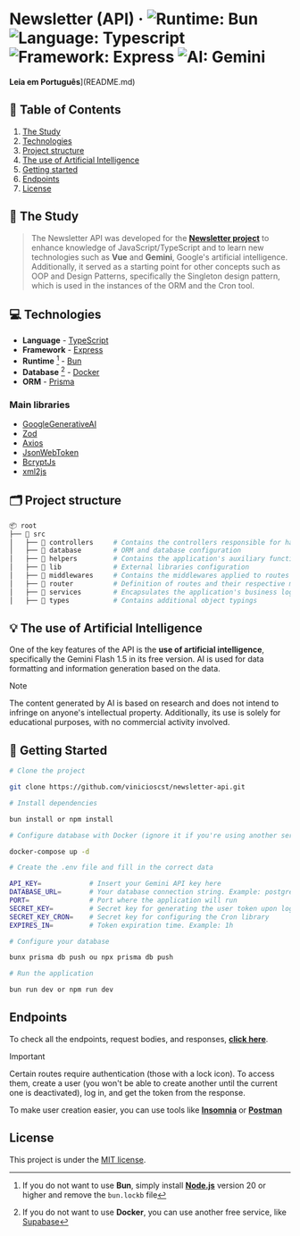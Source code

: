 # Newsletter (API) &middot; ![Runtime: Bun](https://img.shields.io/badge/Bun-000000?logo=bun&logoColor=f5f5f5) ![Language: Typescript](https://img.shields.io/badge/Typescript-3178C6?logo=typescript&logoColor=f5f5f5) ![Framework: Express](https://img.shields.io/badge/Express-f5f5f5?logo=express&logoColor=353535) ![AI: Gemini](https://img.shields.io/badge/Google_Gemini-8E75B2?logo=googlegemini&logoColor=f5f5f5)

**Leia em Português**](README.md)

## 🔗 Table of Contents

1. [The Study](#-the-study)
2. [Technologies](#-technologies)
3. [Project structure](#%EF%B8%8F-project-structure)
4. [The use of Artificial Intelligence](#-the-use-of-artificial-intelligence)
5. [Getting started](#-getting-started)
6. [Endpoints](#endpoints)
7. [License](#license)

## 📙 The Study

> The Newsletter API was developed for the [**Newsletter project**](https://github.com/vinicioscst/newsletter-vue) to enhance knowledge of JavaScript/TypeScript and to learn new technologies such as **Vue** and **Gemini**, Google's artificial intelligence. Additionally, it served as a starting point for other concepts such as OOP and Design Patterns, specifically the Singleton design pattern, which is used in the instances of the ORM and the Cron tool.

## 💻 Technologies

- **Language** - [TypeScript](https://www.typescriptlang.org/)
- **Framework** - [Express](https://expressjs.com/)
- **Runtime** [^1] - [Bun](https://bun.sh/)
- **Database** [^2] - [Docker](https://www.docker.com)
- **ORM** - [Prisma](https://www.prisma.io/)

> [^1]: If you do not want to use **Bun**, simply install [**Node.js**](https://nodejs.org/) version 20 or higher and remove the `bun.lockb` file
>
> [^2]: If you do not want to use **Docker**, you can use another free service, like [Supabase](https://supabase.com)

### **Main libraries**

- [GoogleGenerativeAI](https://ai.google.dev/gemini-api/docs/quickstart?lang=node)
- [Zod](https://zod.dev/)
- [Axios](https://axios-http.com/)
- [JsonWebToken](https://www.npmjs.com/package/jsonwebtoken)
- [BcryptJs](https://www.npmjs.com/package/bcryptjs)
- [xml2js](https://www.npmjs.com/package/xml2js)

## 🗂️ Project structure

```bash
📦 root
├── 📁 src
│   ├── 📁 controllers     # Contains the controllers responsible for handling client requests
│   ├── 📁 database        # ORM and database configuration
│   ├── 📁 helpers         # Contains the application's auxiliary functions
│   ├── 📁 lib             # External libraries configuration
│   ├── 📁 middlewares     # Contains the middlewares applied to routes
│   ├── 📁 router          # Definition of routes and their respective middlewares
│   ├── 📁 services        # Encapsulates the application's business logic
│   ├── 📁 types           # Contains additional object typings
```

## 💡 The use of Artificial Intelligence

One of the key features of the API is the **use of artificial intelligence**, specifically the Gemini Flash 1.5 in its free version.
AI is used for data formatting and information generation based on the data.

> [!NOTE]
> The content generated by AI is based on research and does not intend to infringe on anyone's intellectual property.
> Additionally, its use is solely for educational purposes, with no commercial activity involved.

## 🚀 Getting Started

```bash
# Clone the project

git clone https://github.com/vinicioscst/newsletter-api.git

# Install dependencies

bun install or npm install

# Configure database with Docker (ignore it if you're using another service)

docker-compose up -d

# Create the .env file and fill in the correct data

API_KEY=            # Insert your Gemini API key here
DATABASE_URL=       # Your database connection string. Example: postgresql://docker:docker@localhost:5432/newsletter_db
PORT=               # Port where the application will run
SECRET_KEY=         # Secret key for generating the user token upon login
SECRET_KEY_CRON=    # Secret key for configuring the Cron library
EXPIRES_IN=         # Token expiration time. Example: 1h

# Configure your database

bunx prisma db push ou npx prisma db push

# Run the application

bun run dev or npm run dev
```

## Endpoints

To check all the endpoints, request bodies, and responses, [**click here**](https://newsletter-api-fdpw.onrender.com/api/docs/#/).

> [!IMPORTANT]
> Certain routes require authentication (those with a lock icon). To access them, create a user (you won't be able to create another until the current one is deactivated), log in, and get the token from the response.
>
> To make user creation easier, you can use tools like [**Insomnia**](https://insomnia.rest/) or [**Postman**](https://www.postman.com/)

## License

This project is under the [MIT license](LICENSE).
